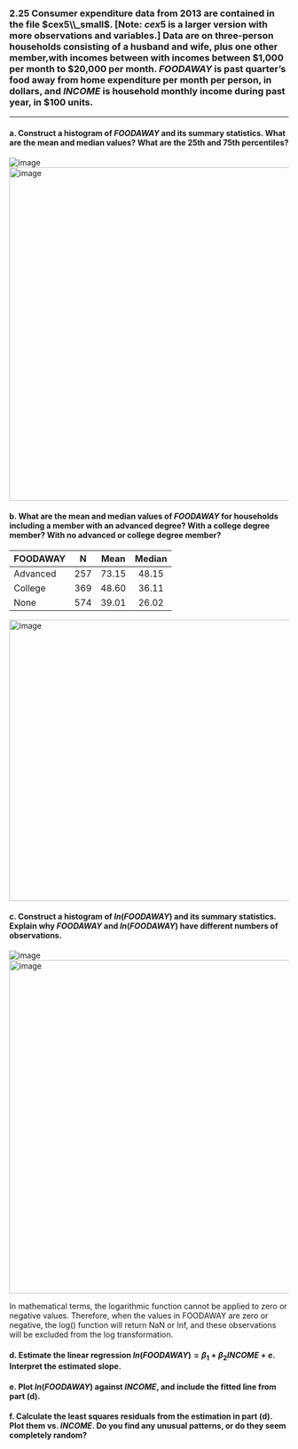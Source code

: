 ### 2.25 Consumer expenditure data from 2013 are contained in the file $cex5\\_small$. [Note: $cex5$ is a larger version with more observations and variables.] Data are on three-person households consisting of a husband and wife, plus one other member,with incomes between with incomes between \$1,000 per month to \$20,000 per month. $FOODAWAY$ is past quarter’s food away from home expenditure per month per person, in dollars, and $INCOME$ is household monthly income during past year, in \$100 units.
-----
#### a. Construct a histogram of $FOODAWAY$ and its summary statistics. What are the mean and median values? What are the 25th and 75th percentiles?

![image](https://github.com/user-attachments/assets/c9cd28cd-0ec9-4a5c-80e1-f14b852f7535)
<img width="600" alt="image" src="https://github.com/user-attachments/assets/ae3da294-4ecf-4c9a-ab97-03f7aea6fd2c" />

#### b. What are the mean and median values of $FOODAWAY$ for households including a member with an advanced degree? With a college degree member? With no advanced or college degree member?
| FOODAWAY |  N  |Mean      |Median|
|----------|:---:|:--------:|:----:|
| Advanced | 257 | 73.15    | 48.15|
| College  | 369 | 48.60    | 36.11|
| None     | 574 | 39.01    | 26.02|

<img width="506" alt="image" src="https://github.com/user-attachments/assets/c6750725-421f-4d33-a3ec-4812c40e82a1" />

#### c. Construct a histogram of  $ln(FOODAWAY)$ and its summary statistics. Explain why $FOODAWAY$ and $ln(FOODAWAY)$ have different numbers of observations.

![image](https://github.com/user-attachments/assets/04b399fa-2287-4ca7-a1c8-b2594f085c3d)
<img width="600" alt="image" src="https://github.com/user-attachments/assets/76bf566c-dd31-47b6-8634-9dc0a21a05b4" />

In mathematical terms, the logarithmic function cannot be applied to zero or negative values. Therefore, when the values in FOODAWAY are zero or negative, the log() function will return NaN or Inf, and these observations will be excluded from the log transformation.

#### d. Estimate the linear regression $ln(FOODAWAY) = \beta_1 + \beta_2 INCOME + e$. Interpret the estimated slope.

#### e. Plot $ln(FOODAWAY)$ against $INCOME$, and include the fitted line from part (d).

#### f. Calculate the least squares residuals from the estimation in part (d). Plot them vs. $INCOME$. Do you find any unusual patterns, or do they seem completely random?

